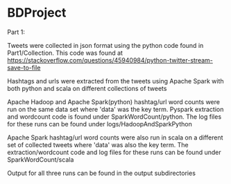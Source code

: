 # BDProject

Part 1:

Tweets were collected in json format using the python code found in Part1/Collection. This code was found at https://stackoverflow.com/questions/45940984/python-twitter-stream-save-to-file

Hashtags and urls were extracted from the tweets using Apache Spark with both python and scala on different collections of tweets

Apache Hadoop and Apache Spark(python) hashtag/url word counts were run on the same data set where 'data' was the key term. Pyspark extraction and wordcount code is found under SparkWordCount/python. The log files for these runs can be found under logs/HadoopAndSparkPython	
	
Apache Spark hashtag/url word counts were also run in scala on a different set of collected tweets where 'data' was also the key term. The extraction/wordcount code and log files for these runs can be found under SparkWordCount/scala
		
Output for all three runs can be found in the output subdirectories 
